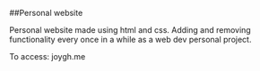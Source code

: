 ##Personal website

Personal website made using html and css. Adding and removing functionality every once in a while as a web dev personal project.

To access: joygh.me
